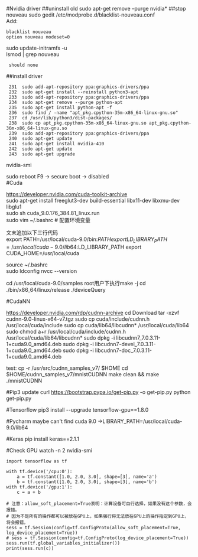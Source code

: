 #Nvidia driver
 ##uninstall old
sudo apt-get remove –purge nvidia*
 ##stop nouveau
sudo gedit /etc/modprobe.d/blacklist-nouveau.conf  
Add:
```
blacklist nouveau
option nouveau modeset=0
```
sudo update-initramfs -u  
lsmod | grep nouveau  
```
 should none
```
 ##install driver 
 ```
  231  sudo add-apt-repository ppa:graphics-drivers/ppa
  232  sudo apt-get install --reinstall python3-apt
  233  sudo add-apt-repository ppa:graphics-drivers/ppa
  234  sudo apt-get remove --purge python-apt
  235  sudo apt-get install python-apt -f
  236  sudo find / -name "apt_pkg.cpython-35m-x86_64-linux-gnu.so"
  237  cd /usr/lib/python3/dist-packages/
  238  sudo cp apt_pkg.cpython-35m-x86_64-linux-gnu.so apt_pkg.cpython-36m-x86_64-linux-gnu.so 
  239  sudo add-apt-repository ppa:graphics-drivers/ppa
  240  sudo apt-get update
  241  sudo apt-get install nvidia-410
  242  sudo apt-get update 
  243  sudo apt-get upgrade

```
nvidia-smi

 sudo reboot
 F9 ->  secure boot -> disabled  
#Cuda

https://developer.nvidia.com/cuda-toolkit-archive  
sudo apt-get install freeglut3-dev build-essential libx11-dev libxmu-dev libglu1  
sudo sh cuda_9.0.176_384.81_linux.run  
sudo vim ~/.bashrc  # 配置环境变量  

文末追加以下三行代码  
export PATH=/usr/local/cuda-9.0/bin:$PATH  
export LD_LIBRARY_PATH=/usr/local/cuda-9.0/lib64:$LD_LIBRARY_PATH
export CUDA_HOME=/usr/local/cuda

source ~/.bashrc  
sudo ldconfig
nvcc --version

cd /usr/local/cuda-9.0/samples
root用户下执行make -j
cd ./bin/x86_64/linux/release
./deviceQuery

#CudaNN

https://developer.nvidia.com/rdp/cudnn-archive
cd Download
tar -xzvf cudnn-9.0-linux-x64-v7.tgz
sudo cp cuda/include/cudnn.h /usr/local/cuda/include
sudo cp cuda/lib64/libcudnn* /usr/local/cuda/lib64
sudo chmod a+r /usr/local/cuda/include/cudnn.h /usr/local/cuda/lib64/libcudnn*
sudo dpkg -i libcudnn7_7.0.3.11-1+cuda9.0_amd64.deb
sudo dpkg -i libcudnn7-devel_7.0.3.11-1+cuda9.0_amd64.deb
sudo dpkg -i libcudnn7-doc_7.0.3.11-1+cuda9.0_amd64.deb

test:
cp -r /usr/src/cudnn_samples_v7/ $HOME
cd $HOME/cudnn_samples_v7/mnistCUDNN
make clean && make
./mnistCUDNN


#Pip3 update
curl https://bootstrap.pypa.io/get-pip.py -o get-pip.py
python get-pip.py

#Tensorflow
pip3 install --upgrade tensorflow-gpu==1.8.0


#Pycharm
maybe can't find cuda 9.0 ->LIBRARY_PATH=/usr/local/cuda-9.0/lib64

#Keras
pip install keras==2.1.1


#Check GPU
watch -n 2  nvidia-smi
```
import tensorflow as tf

with tf.device('/cpu:0'):
    a = tf.constant([1.0, 2.0, 3.0], shape=[3], name='a')
    b = tf.constant([1.0, 2.0, 3.0], shape=[3], name='b')
with tf.device('/gpu:1'):
    c = a + b

# 注意：allow_soft_placement=True表明：计算设备可自行选择，如果没有这个参数，会报错。
# 因为不是所有的操作都可以被放在GPU上，如果强行将无法放在GPU上的操作指定到GPU上，将会报错。
sess = tf.Session(config=tf.ConfigProto(allow_soft_placement=True, log_device_placement=True))
# sess = tf.Session(config=tf.ConfigProto(log_device_placement=True))
sess.run(tf.global_variables_initializer())
print(sess.run(c))

```